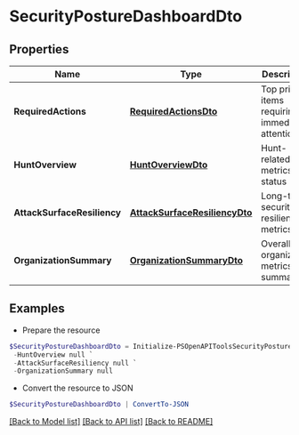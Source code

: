 # SecurityPostureDashboardDto
## Properties

Name | Type | Description | Notes
------------ | ------------- | ------------- | -------------
**RequiredActions** | [**RequiredActionsDto**](RequiredActionsDto.md) | Top priority items requiring immediate attention | 
**HuntOverview** | [**HuntOverviewDto**](HuntOverviewDto.md) | Hunt-related metrics and status | 
**AttackSurfaceResiliency** | [**AttackSurfaceResiliencyDto**](AttackSurfaceResiliencyDto.md) | Long-term security resilience metrics | 
**OrganizationSummary** | [**OrganizationSummaryDto**](OrganizationSummaryDto.md) | Overall organization metrics and summary | 

## Examples

- Prepare the resource
```powershell
$SecurityPostureDashboardDto = Initialize-PSOpenAPIToolsSecurityPostureDashboardDto  -RequiredActions null `
 -HuntOverview null `
 -AttackSurfaceResiliency null `
 -OrganizationSummary null
```

- Convert the resource to JSON
```powershell
$SecurityPostureDashboardDto | ConvertTo-JSON
```

[[Back to Model list]](../README.md#documentation-for-models) [[Back to API list]](../README.md#documentation-for-api-endpoints) [[Back to README]](../README.md)

